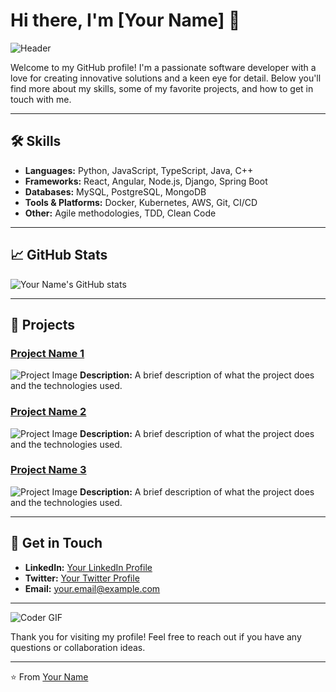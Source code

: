 # Hi there, I'm [Your Name] 👋

![Header](https://yourimageurl.com)

Welcome to my GitHub profile! I'm a passionate software developer with a love for creating innovative solutions and a keen eye for detail. Below you'll find more about my skills, some of my favorite projects, and how to get in touch with me.

---

## 🛠 Skills

- **Languages:** Python, JavaScript, TypeScript, Java, C++
- **Frameworks:** React, Angular, Node.js, Django, Spring Boot
- **Databases:** MySQL, PostgreSQL, MongoDB
- **Tools & Platforms:** Docker, Kubernetes, AWS, Git, CI/CD
- **Other:** Agile methodologies, TDD, Clean Code

---

## 📈 GitHub Stats

![Your Name's GitHub stats](https://github-readme-stats.vercel.app/api?username=yourusername&show_icons=true&theme=radical)

---

## 🔧 Projects

### [Project Name 1](https://github.com/yourusername/project1)
![Project Image](https://yourimageurl.com)
**Description:** A brief description of what the project does and the technologies used.

### [Project Name 2](https://github.com/yourusername/project2)
![Project Image](https://yourimageurl.com)
**Description:** A brief description of what the project does and the technologies used.

### [Project Name 3](https://github.com/yourusername/project3)
![Project Image](https://yourimageurl.com)
**Description:** A brief description of what the project does and the technologies used.

---

## 💬 Get in Touch

- **LinkedIn:** [Your LinkedIn Profile](https://linkedin.com/in/yourprofile)
- **Twitter:** [Your Twitter Profile](https://twitter.com/yourprofile)
- **Email:** [your.email@example.com](mailto:your.email@example.com)

---

![Coder GIF](https://yourgifurl.com)

Thank you for visiting my profile! Feel free to reach out if you have any questions or collaboration ideas.

---

⭐️ From [Your Name](https://github.com/yourusername)
